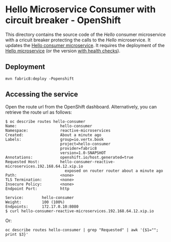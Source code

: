 # Hello Microservice Consumer with circuit breaker - OpenShift

This directory contains the source code of the _Hello_ consumer microservice with a cricuit breaker protecting the calls to the _Hello_ microservice. It updates the [Hello consumer microservice](../hello-microservice-consumer-openshift). It requires the deployment of the [Hello microservice](../hello-microservice-openshift) (or the version [with health checks](../hello-microservice-openshift-health-checks)).

## Deployment
 
```
mvn fabric8:deploy -Popenshift 
```

## Accessing the service

Open the route url from the OpenShift dashboard. Alternatively, you can retrieve the route url as follows:

```
$ oc describe routes hello-consumer 
Name:                   hello-consumer
Namespace:              reactive-microservices
Created:                About a minute ago
Labels:                 group=io.vertx.book
                        project=hello-consumer
                        provider=fabric8
                        version=1.0-SNAPSHOT
Annotations:            openshift.io/host.generated=true
Requested Host:         hello-consumer-reactive-microservices.192.168.64.12.xip.io
                          exposed on router router about a minute ago
Path:                   <none>
TLS Termination:        <none>
Insecure Policy:        <none>
Endpoint Port:          http

Service:        hello-consumer
Weight:         100 (100%)
Endpoints:      172.17.0.10:8080
$ curl hello-consumer-reactive-microservices.192.168.64.12.xip.io 
```

Or:

```
oc describe routes hello-consumer | grep "Requested" | awk '{$1=""; print $3}'
```